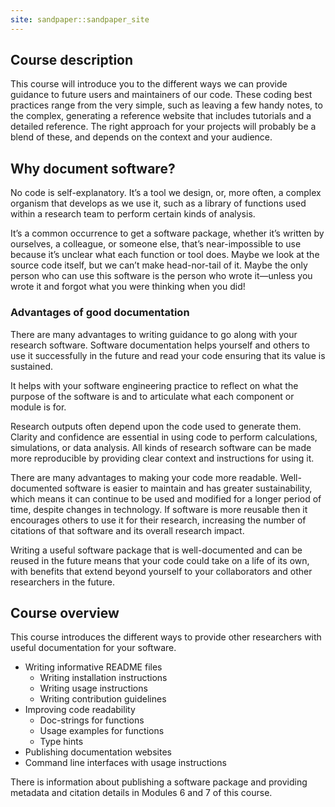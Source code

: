 ```yaml
---
site: sandpaper::sandpaper_site
---
```


## Course description

This course will introduce you to the different ways we can provide guidance to future users and maintainers of our code. These coding best practices range from the very simple, such as leaving a few handy notes, to the complex, generating a reference website that includes tutorials and a detailed reference. The right approach for your projects will probably be a blend of these, and depends on the context and your audience.

## Why document software?

No code is self-explanatory. It’s a tool we design, or, more often, a complex organism that develops as we use it, such as a library of functions used within a research team to perform certain kinds of analysis.

It’s a common occurrence to get a software package, whether it’s written by ourselves, a colleague, or someone else, that’s near-impossible to use because it’s unclear what each function or tool does. Maybe we look at the source code itself, but we can’t make head-nor-tail of it. Maybe the only person who can use this software is the person who wrote it—unless you wrote it and forgot what you were thinking when you did!

### Advantages of good documentation

There are many advantages to writing guidance to go along with your research software. Software documentation helps yourself and others to use it successfully in the future and read your code ensuring that its value is sustained.

It helps with your software engineering practice to reflect on what the purpose of the software is and to articulate what each component or module is for.

Research outputs often depend upon the code used to generate them. Clarity and confidence are essential in using code to perform calculations, simulations, or data analysis. All kinds of research software  can be made more reproducible by providing clear context and instructions for using it.

There are many advantages to making your code more readable. Well-documented software is easier to maintain and has greater sustainability, which means it can continue to be used and modified for a longer period of time, despite changes in technology. If software is more reusable then it encourages others to use it for their research, increasing the number of citations of that software and its overall research impact.

Writing a useful software package that is well-documented and can be reused in the future means that your code could take on a life of its own, with benefits that extend beyond yourself to your collaborators and other researchers in the future.


## Course overview

This course introduces the different ways to provide other researchers with useful documentation for your software.

- Writing informative README files
  * Writing installation instructions
  * Writing usage instructions
  * Writing contribution guidelines
- Improving code readability
  * Doc-strings for functions
  * Usage examples for functions
  * Type hints
- Publishing documentation websites
- Command line interfaces with usage instructions

There is information about publishing a software package and providing metadata and citation details in Modules 6 and 7 of this course.

[workbench]: https://carpentries.github.io/sandpaper-docs
